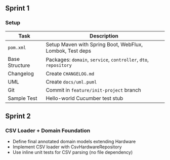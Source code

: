 ## Sprint 1
### Setup
| Task     | Description                                                      |
| -------- | ---------------------------------------------------------------- |
| `pom.xml` | Setup Maven with Spring Boot, WebFlux, Lombok, Test deps         |
| Base Structure | Packages: `domain`, `service`, `controller`, `dto`, `repository` |
| Changelog | Create `CHANGELOG.md`                                            |
| UML      | Create `docs/uml.puml`                                           |
| Git      | Commit in `feature/init-project` branch                          |
| Sample Test | Hello-world Cucumber test stub                                   |

## Sprint 2
### CSV Loader + Domain Foundation
- Define final annotated domain models extending Hardware
- Implement CSV loader with CsvHardwareRepository
- Use inline unit tests for CSV parsing (no file dependency)

